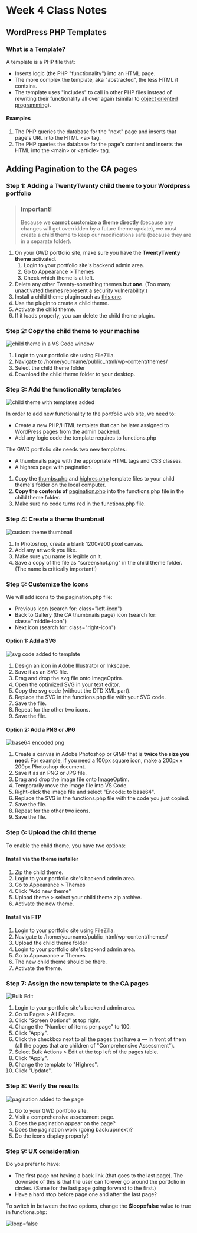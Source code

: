 # Week 4 Class Notes

## WordPress PHP Templates

### What is a Template?

A template is a PHP file that:

- Inserts logic (the PHP "functionality") into an HTML page. 
- The more complex the template, aka "abstracted", the less HTML it contains.
- The template uses "includes" to call in other PHP files instead of rewriting their functionality all over again (similar to [object oriented programming](https://en.wikipedia.org/wiki/Object-oriented_programming)).

#### Examples

1. The PHP queries the database for the "next" page and inserts that page's URL into the HTML \<a> tag.
2. The PHP queries the database for the page's content and inserts the HTML into the \<main> or \<article> tag.

## Adding Pagination to the CA pages

### Step 1: Adding a TwentyTwenty child theme to your Wordpress portfolio

<blockquote>

### Important!

Because we **cannot customize a theme directly** (because any changes will get overridden by a future theme update), we must create a child theme to keep our modifications safe (because they are in a separate folder).

</blockquote>



1. On your GWD portfolio site, make sure you have the **TwentyTwenty theme** activated.
   1. Login to your portfolio site's backend admin area.
   2. Go to Appearance > Themes
   3. Check which theme is at left.
2. Delete any other Twenty-something themes **but one**. (Too many unactivated themes represent a security vulnerability.)
3. Install a child theme plugin such as [this one](https://wordpress.org/plugins/wp-child-theme-generator/).
4. Use the plugin to create a child theme.
5. Activate the child theme.
6. If it loads properly, you can delete the child theme plugin.

### Step 2: Copy the child theme to your machine

![child theme in a VS Code window](./week-4/img/02-child-theme.png)

1. Login to your portfolio site using FileZilla.
1. Navigate to /home/yourname/public_html/wp-content/themes/
2. Select the child theme folder 
3. Download the child theme folder to your desktop.


### Step 3: Add the functionality templates

![child theme with templates added](./week-4/img/03-functionality-templates.png)

In order to add new functionality to the portfolio web site, we need to:

- Create a new PHP/HTML template that can be later assigned to WordPress pages from the admin backend.
- Add any logic code the template requires to functions.php

The GWD portfolio site needs two new templates:

- A thumbnails page with the appropriate HTML tags and CSS classes.
- A highres page with pagination.

1. Copy the [thumbs.php](./week-4/thumbs.php) and [highres.php](./week-4/highres.php) template files to your child theme's folder on the local computer.
2. **Copy the contents of** [pagination.php](./week-4/pagination.php) into the functions.php file in the child theme folder.
3. Make sure no code turns red in the functions.php file.

### Step 4: Create a theme thumbnail 

![custom theme thumbnail](./week-4/img/screenshot.png)

1. In Photoshop, create a blank 1200x900 pixel canvas.
2. Add any artwork you like.
3. Make sure you name is legible on it.
4. Save a copy of the file as "screenshot.png" in the child theme folder. (The name is critically important!)

### Step 5: Customize the Icons

We will add icons to the pagination.php file:

- Previous icon (search for: class="left-icon")
- Back to Gallery (the CA thumbnails page) icon (search for: class="middle-icon")
- Next icon (search for: class="right-icon")

#### Option 1: Add a SVG

![svg code added to template](./week-4/img/04-adding-svg.png)

1. Design an icon in Adobe Illustrator or Inkscape.
2. Save it as an SVG file.
3. Drag and drop the svg file onto ImageOptim.
4. Open the optimized SVG in your text editor.
5. Copy the svg code (without the DTD XML part).
6. Replace the SVG in the functions.php file with your SVG code.
7. Save the file.
8. Repeat for the other two icons.
9. Save the file.


#### Option 2: Add a PNG or JPG

![base64 encoded png](./week-4/img/05-base64-png.png)

1. Create a canvas in Adobe Photoshop or GIMP that is **twice the size you need**. For example, if you need a 100px square icon, make a 200px x 200px Photoshop document.
2. Save it as an PNG or JPG file.
3. Drag and drop the image file onto ImageOptim.
4. Temporarily move the image file into VS Code.
5. Right-click the image file and select "Encode: to base64".
6. Replace the SVG in the functions.php file with the code you just copied.
7. Save the file.
8. Repeat for the other two icons.
9. Save the file.

### Step 6: Upload the child theme

To enable the child theme, you have two options:

#### Install via the theme installer

1. Zip the child theme.
2. Login to your portfolio site's backend admin area.
3. Go to Appearance > Themes
4. Click "Add new theme"
5. Upload theme > select your child theme zip archive.
6. Activate the new theme.

#### Install via FTP

1. Login to your portfolio site using FileZilla.
2. Navigate to /home/yourname/public_html/wp-content/themes/
3. Upload the child theme folder 
4. Login to your portfolio site's backend admin area.
5. Go to Appearance > Themes
6. The new child theme should be there.
7. Activate the theme.

### Step 7: Assign the new template to the CA pages

![Bulk Edit](./week-4/img/01-bulk-edit.png)

1. Login to your portfolio site's backend admin area.
2. Go to Pages > All Pages.
3. Click "Screen Options" at top right.
4. Change the "Number of items per page" to 100.
5. Click "Apply".
6. Click the checkbox next to all the pages that have a — in front of them (all the pages that are children of "Comprehensive Assessment"). 
7. Select Bulk Actions > Edit at the top left of the pages table.
8. Click "Apply".
9. Change the template to "Highres".
10. Click "Update".

### Step 8: Verify the results

![pagination added to the page](./week-4/img/06-advertising-material.png)

1. Go to your GWD portfolio site.
2. Visit a comprehensive assessment page.
3. Does the pagination appear on the page?
4. Does the pagination work (going back/up/next)?
5. Do the icons display properly?

### Step 9: UX consideration

Do you prefer to have:

- The first page not having a back link (that goes to the last page). The downside of this is that the user can forever go around the portfolio in circles. (Same for the last page going forward to the first.)
- Have a hard stop before page one and after the last page?

To switch in between the two options, change the **$loop=false** value to true in functions.php:

![loop=false](./week-4/img/07-loop-false.png)